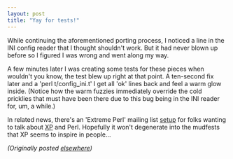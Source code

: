 ```yaml
---
layout: post
title: "Yay for tests!"
---
```




<p>While continuing the aforementioned porting process, I noticed a line in the INI config reader that I thought shouldn't work. But it had never blown up before so I figured I was wrong and went along my way.</p>

<p>A few minutes later I was creating some tests for these pieces when wouldn't you know, the test blew up right at that point. A ten-second fix later and a 'perl t/config_ini.t' I get all 'ok' lines back and feel a warm glow inside. (Notice how the warm fuzzies immediately override the cold pricklies that must have been there due to this bug being in the INI reader for, um, a while.)</p>

<p>In related news, there's an 'Extreme Perl' mailing list <a href="http://groups.yahoo.com/group/extremeperl">setup</a> for folks wanting to talk about
<a href="http://www.extremeprogramming.org/">XP</a> and Perl. Hopefully it won't degenerate into the mudfests that XP seems to inspire in people...</p>


<p><em>(Originally posted <a href="http://use.perl.org/~lachoy/journal/2487">elsewhere</a>)</em></p>


